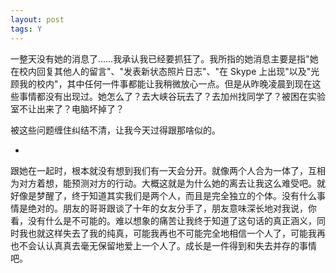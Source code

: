 ```yaml
---
layout: post
tags: Y
---
```


一整天没有她的消息了……我承认我已经要抓狂了。我所指的她消息主要是指"她在校内回复其他人的留言"、"发表新状态照片日志"、"在 Skype 上出现"以及"光顾我的校内"，其中任何一件事都能让我稍微放心一点。但是从昨晚凌晨到现在这些事情都没有出现过。她怎么了？去大峡谷玩去了？去加州找同学了？被困在实验室不让出来了？电脑坏掉了？

被这些问题缠住纠结不清，让我今天过得跟那啥似的。

-

跟她在一起时，根本就没有想到我们有一天会分开。就像两个人合为一体了，互相为对方着想，能预测对方的行动。大概这就是为什么她的离去让我这么难受吧。就好像是梦醒了，终于知道其实我们是两个人，而且是完全独立的个体。没有什么事情是绝对的。朋友的哥哥跟谈了十年的女友分手了，朋友意味深长地对我说，你看，没有什么是不可能的。难以想象的痛苦让我终于知道了这句话的真正涵义，同时我也就这样失去了我的纯真，可能我再也不可能完全地相信一个人了，可能我再也不会认认真真去毫无保留地爱上一个人了。成长是一件得到和失去并存的事情吧。
